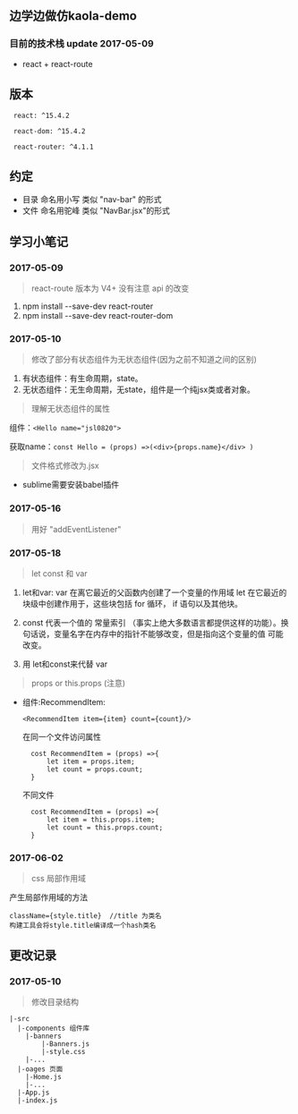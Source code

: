## 边学边做仿kaola-demo
### 目前的技术栈 update 2017-05-09
- react + react-route
## 版本
```
 react: ^15.4.2
```

```
 react-dom: ^15.4.2
```

```
 react-router: ^4.1.1
``` 
## 约定

* 目录 命名用小写  类似 "nav-bar" 的形式
* 文件 命名用驼峰  类似 "NavBar.jsx"的形式

## 学习小笔记
### 2017-05-09
> react-route  版本为 V4+ 没有注意 api 的改变

1. npm install --save-dev react-router
2. npm install --save-dev react-router-dom

### 2017-05-10
> 修改了部分有状态组件为无状态组件(因为之前不知道之间的区别)

1. 有状态组件：有生命周期，state。
2. 无状态组件：无生命周期，无state，组件是一个纯jsx类或者对象。

>理解无状态组件的属性

组件：`<Hello name="jsl0820">`

获取name：`const Hello = (props) =>(<div>{props.name}</div> )`

>文件格式修改为.jsx

* sublime需要安装babel插件

### 2017-05-16
> 用好 "addEventListener"

### 2017-05-18
> let const 和 var

1. let和var: var 在离它最近的父函数内创建了一个变量的作用域 let 在它最近的块级中创建作用于，这些块包括 for 循环， if 语句以及其他块。

2.  const 代表一个值的 常量索引 （事实上绝大多数语言都提供这样的功能）。换句话说，变量名字在内存中的指针不能够改变，但是指向这个变量的值 可能 改变。

3. 用 let和const来代替 var  

> props or this.props (注意)

* 组件:RecommendItem:

	```
	<RecommendItem item={item} count={count}/>
	```
	
	在同一个文件访问属性

		cost RecommendItem = (props) =>{
			let item = props.item;
			let count = props.count;
		}

	不同文件

		cost RecommendItem = (props) =>{
			let item = this.props.item;
			let count = this.props.count;
		}

### 2017-06-02

>css 局部作用域

产生局部作用域的方法

	className={style.title}  //title 为类名
	构建工具会将style.title编译成一个hash类名


## 更改记录
### 2017-05-10
 > 修改目录结构
 	
	|-src
	  |-components 组件库
		|-banners
			|-Banners.js
			|-style.css
		|-...
	  |-oages 页面
		|-Home.js
		|-...
	  |-App.js
	  |-index.js 
	
	



